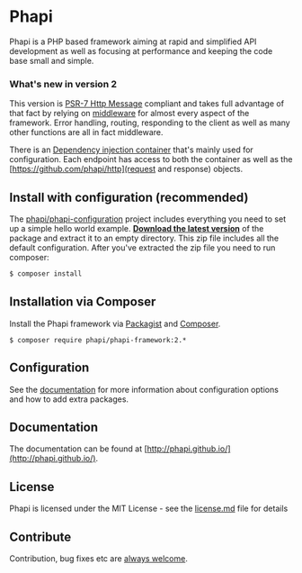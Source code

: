 # Phapi
Phapi is a PHP based framework aiming at rapid and simplified API development as well as focusing at performance and keeping the code base small and simple.

### What's new in version 2
This version is [PSR-7 Http Message]() compliant and takes full advantage of that fact by relying on [middleware](https://github.com/phapi/pipeline) for almost every aspect of the framework. Error handling, routing, responding to the client as well as many other functions are all in fact middleware.

There is an [Dependency injection container](https://github.com/phapi/di) that's mainly used for configuration. Each endpoint has access to both the container as well as the [https://github.com/phapi/http](request and response) objects.

## Install with configuration (recommended)
The [phapi/phapi-configuration](https://github.com/phapi/phapi-configuration) project includes everything you need to set up a simple hello world example. **[Download the latest version](https://github.com/phapi/phapi-configuration/archive/master.zip)** of the package and extract it to an empty directory. This zip file includes all the default configuration. After you've extracted the zip file you need to run composer:

```bash
$ composer install
```

## Installation via Composer
Install the Phapi framework via [Packagist](https://packagist.org) and [Composer](https://getcomposer.org).

```shell
$ composer require phapi/phapi-framework:2.*
```

## Configuration
See the [documentation](http://phapi.github.io/docs/started/configuration/) for more information about configuration options and how to add extra packages.

## Documentation
The documentation can be found at [http://phapi.github.io/](http://phapi.github.io/).

## License
Phapi is licensed under the MIT License - see the [license.md](https://github.com/phapi/phapi-framework/blob/master/license.md) file for details

## Contribute
Contribution, bug fixes etc are [always welcome](https://github.com/phapi/phapi-framework/issues/new).
